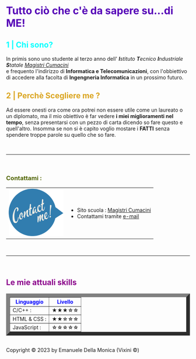 <!DOCTYPE html>
<html lang="en">
  <head>
    <meta charset="utf-8" />
    <title>Sono io | Emanuele Della Monica</title>
  </head>
  <body>
    <h1 style="color: rgb(85, 0, 183)">
      Tutto ciò che c'è da sapere su...di ME!
    </h1>
    <div id="chi sono">
      <h2 style="color: aqua">1 | Chi sono?</h2>
      <p>
        In primis sono uno studente al terzo anno dell'
        <em
          ><b>I</b>stituto <b>T</b>ecnico <b>I</b>ndustriale <b>S</b>tatale
          <a
            href="https://www.magistricumacini.edu.it/magistricumacini/magistri.php"
            target="_blank"
            >Magistri Cumacini</a
          ></em
        ><br />
        e frequento l'indirizzo di <b>Informatica e Telecomunicazioni</b>, con
        l'obbiettivo di accedere alla facolta di
        <b>Ingengneria Informatica</b> in un prossimo futuro.
        <br />
      </p>
    </div>
    <div id="Perchè scegliere me">
      <h2 style="color: goldenrod">2 | Perchè Scegliere me ?</h2>
      <p>
        Ad essere onesti ora come ora potrei non essere utile come un laureato o
        un diplomato, ma il mio obiettivo è far vedere
        <b>i miei miglioramenti nel tempo</b>, senza presentarsi con un pezzo di
        carta dicendo so fare questo e quell'altro. Insomma se non si è capito
        voglio mostare i <b>FATTI</b> senza spendere troppe parole su quello che
        so fare.
      </p>
    </div>
    <br />
    <hr />
    <br />
    <nav id="Contattami">
      <h3 style="color: rgb(80, 100, 0)">Contattami :</h3>
      <table>
        <td>
          <img src="contactmey.png" high="100" width="150" alt="CONTACT ME :" />
        </td>
        <td>
          <ul>
            <li>
              Sito scuola :
              <a
                href="https://www.magistricumacini.edu.it/magistricumacini/magistri.php"
                target="_blank"
                >Magistri Cumacini</a
              >
            </li>
            <li>Contattami tramite <a href="ContactMe.html">e-mail</a></li>
          </ul>
        </td>
      </table>
    </nav>
    <div id="Le mie skills">
      <br />
      <hr />
      <br />
      <h2 style="color: darkmagenta">Le mie attuali skills</h2>
      <table border="10" cellspace="10">
        <thead style="color: blue">
          <th>Linguaggio</th>
          <th>Livello</th>
        </thead>
        <tbody>
          <tr>
            <td>C/C++ :</td>
            <td><b>★★★☆☆</b></td>
          </tr>
          <tr>
            <td>HTML & CSS :</td>
            <td><b>★★☆☆☆</b></td>
          </tr>
          <tr>
            <td>JavaScript :</td>
            <td><b>☆☆☆☆☆</b></td>
          </tr>
        </tbody>
      </table>
    </div>
    <br />
    <footer>
      Copyright &copy; 2023 by Emanuele Della Monica (Vixini &copy;)
    </footer>
  </body>
</html>
